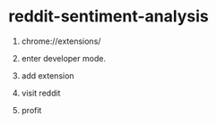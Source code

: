 # reddit-sentiment-analysis


1. chrome://extensions/ 

2. enter developer mode. 

3. add extension

4. visit reddit

5. profit
